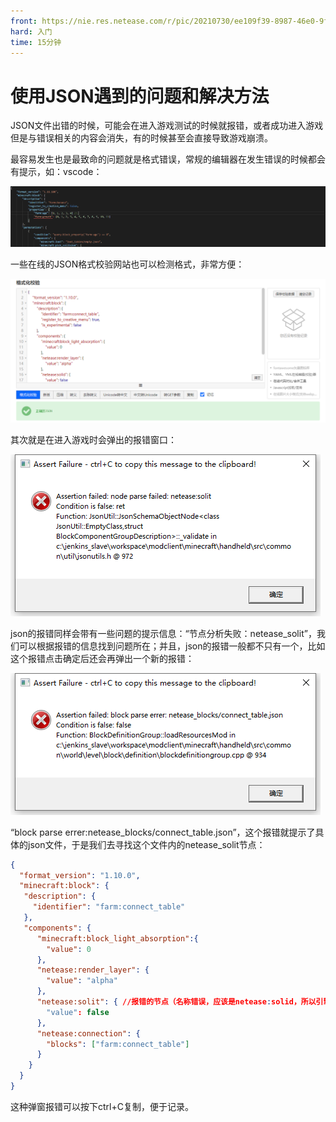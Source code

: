 ```yaml
---
front: https://nie.res.netease.com/r/pic/20210730/ee109f39-8987-46e0-9fe7-40ebb23060fa.png
hard: 入门
time: 15分钟
---
```


# 使用JSON遇到的问题和解决方法

JSON文件出错的时候，可能会在进入游戏测试的时候就报错，或者成功进入游戏但是与错误相关的内容会消失，有的时候甚至会直接导致游戏崩溃。

最容易发生也是最致命的问题就是格式错误，常规的编辑器在发生错误的时候都会有提示，如：vscode：

![4](./images/4.png)

一些在线的JSON格式校验网站也可以检测格式，非常方便：

![7](./images/7.png)

其次就是在进入游戏时会弹出的报错窗口：

![5](./images/5.png)

json的报错同样会带有一些问题的提示信息：“节点分析失败：netease_solit”，我们可以根据报错的信息找到问题所在；并且，json的报错一般都不只有一个，比如这个报错点击确定后还会再弹出一个新的报错：

![6](./images/6.png)

“block parse errer:netease_blocks/connect_table.json”，这个报错就提示了具体的json文件，于是我们去寻找这个文件内的netease_solit节点：

```json
{
  "format_version": "1.10.0",
  "minecraft:block": {
   "description": {
     "identifier": "farm:connect_table"
   },
   "components": {
	  "minecraft:block_light_absorption":{
		"value": 0
	  },
	  "netease:render_layer": {
	    "value": "alpha"
	  },
	  "netease:solit": { //报错的节点（名称错误，应该是netease:solid，所以引擎无法识别这个不存在的组件）
	    "value": false
	  },
	  "netease:connection": {
		"blocks": ["farm:connect_table"]
	  }
    }
  }
}
```

这种弹窗报错可以按下ctrl+C复制，便于记录。











